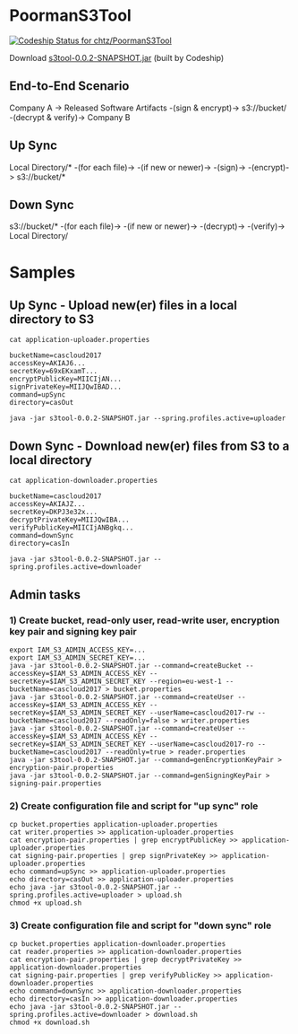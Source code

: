 # PoormanS3Tool

[ ![Codeship Status for chtz/PoormanS3Tool](https://codeship.com/projects/99154270-b4b1-0133-4775-3e023a4cadff/status?branch=master)](https://codeship.com/projects/133982)

Download [s3tool-0.0.2-SNAPSHOT.jar](https://s3-eu-west-1.amazonaws.com/www.opensource.p.iraten.ch/s3tool-0.0.2-SNAPSHOT.jar) (built by Codeship)

## End-to-End Scenario

Company A -> Released Software Artifacts -(sign & encrypt)-> s3://bucket/ -(decrypt & verify)-> Company B

## Up Sync

Local Directory/* -(for each file)-> -(if new or newer)-> -(sign)-> -(encrypt)-> s3://bucket/*

## Down Sync

s3://bucket/* -(for each file)-> -(if new or newer)-> -(decrypt)-> -(verify)-> Local Directory/

# Samples

## Up Sync - Upload new(er) files in a local directory to S3

```
cat application-uploader.properties 
```

```
bucketName=cascloud2017
accessKey=AKIAJ6...
secretKey=69xEKxamT...
encryptPublicKey=MIICIjAN...
signPrivateKey=MIIJQwIBAD...
command=upSync
directory=casOut
```

```
java -jar s3tool-0.0.2-SNAPSHOT.jar --spring.profiles.active=uploader
```

## Down Sync - Download new(er) files from S3 to a local directory

```
cat application-downloader.properties
```

``` 
bucketName=cascloud2017
accessKey=AKIAJZ...
secretKey=DKPJ3e32x...
decryptPrivateKey=MIIJQwIBA...
verifyPublicKey=MIICIjANBgkq...
command=downSync
directory=casIn
```

```
java -jar s3tool-0.0.2-SNAPSHOT.jar --spring.profiles.active=downloader
```

## Admin tasks

### 1) Create bucket, read-only user, read-write user, encryption key pair and signing key pair

```
export IAM_S3_ADMIN_ACCESS_KEY=...
export IAM_S3_ADMIN_SECRET_KEY=... 
java -jar s3tool-0.0.2-SNAPSHOT.jar --command=createBucket --accessKey=$IAM_S3_ADMIN_ACCESS_KEY --secretKey=$IAM_S3_ADMIN_SECRET_KEY --region=eu-west-1 --bucketName=cascloud2017 > bucket.properties
java -jar s3tool-0.0.2-SNAPSHOT.jar --command=createUser --accessKey=$IAM_S3_ADMIN_ACCESS_KEY --secretKey=$IAM_S3_ADMIN_SECRET_KEY --userName=cascloud2017-rw --bucketName=cascloud2017 --readOnly=false > writer.properties
java -jar s3tool-0.0.2-SNAPSHOT.jar --command=createUser --accessKey=$IAM_S3_ADMIN_ACCESS_KEY --secretKey=$IAM_S3_ADMIN_SECRET_KEY --userName=cascloud2017-ro --bucketName=cascloud2017 --readOnly=true > reader.properties
java -jar s3tool-0.0.2-SNAPSHOT.jar --command=genEncryptionKeyPair > encryption-pair.properties
java -jar s3tool-0.0.2-SNAPSHOT.jar --command=genSigningKeyPair > signing-pair.properties
```

### 2) Create configuration file and script for "up sync" role 

```
cp bucket.properties application-uploader.properties
cat writer.properties >> application-uploader.properties
cat encryption-pair.properties | grep encryptPublicKey >> application-uploader.properties
cat signing-pair.properties | grep signPrivateKey >> application-uploader.properties
echo command=upSync >> application-uploader.properties
echo directory=casOut >> application-uploader.properties
echo java -jar s3tool-0.0.2-SNAPSHOT.jar --spring.profiles.active=uploader > upload.sh
chmod +x upload.sh
```

### 3) Create configuration file and script for "down sync" role

```
cp bucket.properties application-downloader.properties
cat reader.properties >> application-downloader.properties
cat encryption-pair.properties | grep decryptPrivateKey >> application-downloader.properties
cat signing-pair.properties | grep verifyPublicKey >> application-downloader.properties
echo command=downSync >> application-downloader.properties
echo directory=casIn >> application-downloader.properties
echo java -jar s3tool-0.0.2-SNAPSHOT.jar --spring.profiles.active=downloader > download.sh
chmod +x download.sh
```
